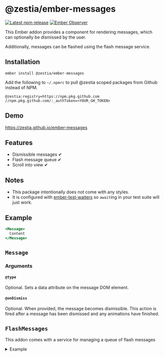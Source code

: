 # @zestia/ember-messages

[![Latest npm release][npm-badge]][npm-badge-url]
[![Ember Observer][ember-observer-badge]][ember-observer-url]

<!-- [![GitHub Actions][github-actions-badge]][github-actions-url] -->

[npm-badge]: https://img.shields.io/npm/v/@zestia/ember-messages.svg
[npm-badge-url]: https://www.npmjs.com/package/@zestia/ember-messages
[github-actions-badge]: https://github.com/zestia/ember-messages/workflows/CI/badge.svg
[github-actions-url]: https://github.com/zestia/ember-messages/actions
[ember-observer-badge]: https://emberobserver.com/badges/-zestia-ember-messages.svg
[ember-observer-url]: https://emberobserver.com/addons/@zestia/ember-messages

This Ember addon provides a component for rendering messages, which can optionally be dismissed by the user.

Additionally, messages can be flashed using the flash message service.

## Installation

```
ember install @zestia/ember-messages
```

Add the following to `~/.npmrc` to pull @zestia scoped packages from Github instead of NPM.

```
@zestia:registry=https://npm.pkg.github.com
//npm.pkg.github.com/:_authToken=<YOUR_GH_TOKEN>
```

## Demo

https://zestia.github.io/ember-messages

## Features

- Dismissible messages ✔︎
- Flash message queue ✔︎
- Scroll into view ✔︎

## Notes

- This package intentionally does not come with any styles.
- It is configured with [ember-test-waiters](https://github.com/emberjs/ember-test-waiters) so `await`ing in your test suite will just work.

## Example

```handlebars
<Message>
  Content
</Message>
```

## `Message`

### Arguments

#### `@type`

Optional. Sets a data attribute on the message DOM element.

#### `@onDismiss`

Optional. When provided, the message becomes dismissible. This action is fired after a message has been dismissed and any animations have finished.

## `FlashMessages`

This addon comes with a service for managing a queue of flash messages

<details>
  <summary>Example</summary>

```javascript
@inject('flash-message') flashMessageService;
// ...
this.flashMessageService.add('error', 'Something went wrong!');
```

They can be rendered as below. When a message is added, it will be scrolled into view.

```handlebars
<FlashMessages />
```

</details>
